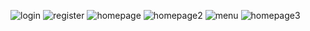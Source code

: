 ![login](1.png) ![register](2.png) ![homepage](3.png) ![homepage2](5.png) ![menu](4.png) ![homepage3](6.png)